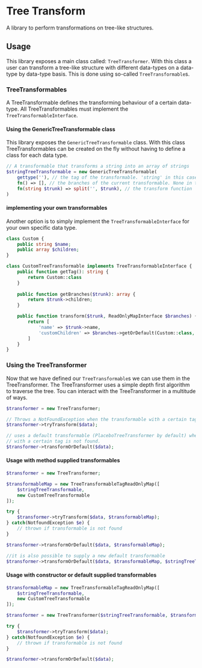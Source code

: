 # Tree Transform
A library to perform transformations on tree-like structures.

## Usage
This library exposes a main class called: `TreeTransformer`.
With this class a user can transform a tree-like structure with different data-types
on a data-type by data-type basis.
This is done using so-called `TreeTransformable`s.

### TreeTransformables
A TreeTransformable defines the transforming behaviour of a certain data-type.
All TreeTransformables must implement the `TreeTransformableInterface`. 

#### Using the GenericTreeTransformable class
This library exposes the `GenericTreeTransformable` class. With this class TreeTransformables can be
created on the fly without having to define a class for each data type.

```php
// A transformable that transforms a string into an array of strings
$stringTreeTransformable = new GenericTreeTransformable(
    gettype(''), // the tag of the transformable. 'string' in this case.
    fn() => [], // the branches of the current transformable. None in this case.
    fn(string $trunk) => split('', $trunk), // the transform function
)
```

#### implementing your own transformables
Another option is to simply implement the `TreeTransformableInterface` for your own specific data type.

```php
class Custom {
    public string $name;
    public array $children;
}

class CustomTreeTransformable implements TreeTransformableInterface {
    public function getTag(): string {
        return Custom::class
    }
    
    public function getBranches($trunk): array {
        return $trunk->children;
    }

    public function transform($trunk, ReadOnlyMapInterface $branches) {
        return [
            'name' => $trunk->name,      
            'customChildren' => $branches->getOrDefault(Custom::class, [])     
        ]
    }
}
```

### Using the TreeTransformer
Now that we have defined our `TreeTransformable`s we can use them in the TreeTransformer.
The TreeTransformer uses a simple depth first algorithm to traverse the tree.
Tou can interact with the TreeTransformer in a multitude of ways.

```php
$transformer = new TreeTransformer;

// Throws a NotFoundException when the transformable with a certain tag is not found.
$transformer->tryTransform($data);

// uses a default transformable (PlaceboTreeTransformer by default) when the transformable
// with a certain tag is not found.
$transformer->transformOrDefault($data);
```

#### Usage with method supplied transformables

```php
$transformer = new TreeTransformer;

$transformableMap = new TreeTransformableTagReadOnlyMap([
    $stringTreeTransformable,
    new CustomTreeTransformable
]);

try {
    $transformer->tryTransform($data, $transformableMap);
} catch(NotfoundException $e) {
    // thrown if transformable is not found
}

$transformer->transformOrDefault($data, $transformableMap);

//it is also possible to supply a new default transformable
$transformer->transformOrDefault($data, $transformableMap, $stringTreeTransformable);
```

#### Usage with constructor or default supplied transformables

```php
$transformableMap = new TreeTransformableTagReadOnlyMap([
    $stringTreeTransformable,
    new CustomTreeTransformable
]);

$transformer = new TreeTransformer($stringTreeTransformable, $transformableMap);

try {
    $transformer->tryTransform($data);
} catch(NotfoundException $e) {
    // thrown if transformable is not found
}

$transformer->transformOrDefault($data);
```